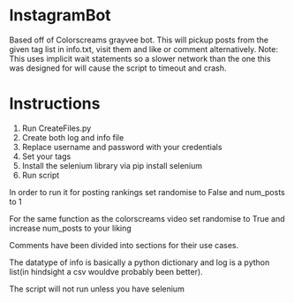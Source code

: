 # InstagramBot
Based off of Colorscreams grayvee bot. This will pickup posts from the given tag list in info.txt, visit them and like or comment alternatively.
Note: This uses implicit wait statements so a slower network than the one this was designed for will cause the script to timeout and crash.

# Instructions
1. Run CreateFiles.py
2. Create both log and info file
3. Replace username and password with your credentials
4. Set your tags
5. Install the selenium library via pip install selenium 
5. Run script

In order to run it for posting rankings set randomise to False and num_posts to 1

For the same function as the colorscreams video set randomise to True and increase num_posts to your liking

Comments have been divided into sections for their use cases.

The datatype of info is basically a python dictionary and log is a python list(in hindsight a csv wouldve probably been better).

The script will not run unless you have selenium
